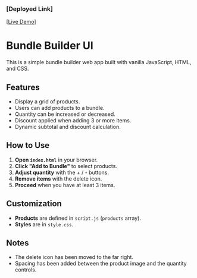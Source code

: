 ### [Deployed Link]

[[Live Demo](https://bundle-builder-ui-zeta.vercel.app/)]

# Bundle Builder UI

This is a simple bundle builder web app built with vanilla JavaScript, HTML, and CSS.

## Features

- Display a grid of products.
- Users can add products to a bundle.
- Quantity can be increased or decreased.
- Discount applied when adding 3 or more items.
- Dynamic subtotal and discount calculation.

## How to Use

1. **Open `index.html`** in your browser.
2. **Click "Add to Bundle"** to select products.
3. **Adjust quantity** with the + / - buttons.
4. **Remove items** with the delete icon.
5. **Proceed** when you have at least 3 items.

## Customization

- **Products** are defined in `script.js` (`products` array).
- **Styles** are in `style.css`.

## Notes

- The delete icon has been moved to the far right.
- Spacing has been added between the product image and the quantity controls.
